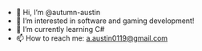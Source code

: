 - 👋 Hi, I’m @autumn-austin
- 👀 I’m interested in software and gaming development!
- 🌱 I’m currently learning C#
- 📫 How to reach me: a.austin0119@gmail.com

<!---
autumn-austin/autumn-austin is a ✨ special ✨ repository because its `README.md` (this file) appears on your GitHub profile.
You can click the Preview link to take a look at your changes.
--->
